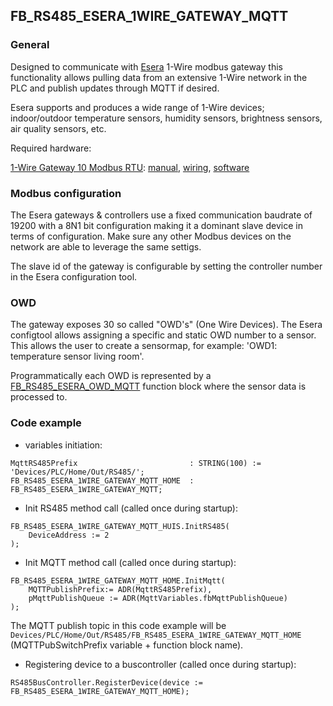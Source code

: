 ## FB_RS485_ESERA_1WIRE_GATEWAY_MQTT

### **General**
Designed to communicate with [Esera](https://esera.de/) 1-Wire modbus gateway this functionality allows pulling data from an extensive 1-Wire network in the PLC and publish updates through MQTT if desired.

Esera supports and produces a wide range of 1-Wire devices; indoor/outdoor temperature sensors, humidity sensors, brightness sensors, air quality sensors, etc.

Required hardware:

[1-Wire Gateway 10 Modbus RTU](https://esera.de/en/Produkte/11324/1-Wire-Gateway-10-Modbus-RTU): [manual](../RS485/datasheets/Esera_ModbusGateway10_Manual.pdf), [wiring](../RS485/datasheets/Esera_ModbusGateway10_Wiring.pdf), [software](https://download.esera.de/download/technical/config%20tool%203)

### **Modbus configuration**
The Esera gateways & controllers use a fixed communication baudrate of 19200 with a 8N1 bit configuration making it a dominant slave device in terms of configuration. Make sure any other Modbus devices on the network are able to leverage the same settigs.

The slave id of the gateway is configurable by setting the controller number in the Esera configuration tool.

### **OWD**
The gateway exposes 30 so called "OWD's" (One Wire Devices). The Esera configtool allows assigning a specific and static OWD number to a sensor. This allows the user to create a sensormap, for example: 'OWD1: temperature sensor living room'.

Programmatically each OWD is represented by a [FB_RS485_ESERA_OWD_MQTT](FB_RS485_ESERA_OWD_MQTT.md) function block where the sensor data is processed to.

### **Code example**

- variables initiation:
```
MqttRS485Prefix							: STRING(100) := 'Devices/PLC/Home/Out/RS485/';	
FB_RS485_ESERA_1WIRE_GATEWAY_MQTT_HOME	: FB_RS485_ESERA_1WIRE_GATEWAY_MQTT;
```

- Init RS485 method call (called once during startup):
```
FB_RS485_ESERA_1WIRE_GATEWAY_MQTT_HUIS.InitRS485(
	DeviceAddress := 2
);
```

- Init MQTT method call (called once during startup):
```
FB_RS485_ESERA_1WIRE_GATEWAY_MQTT_HOME.InitMqtt(
	MQTTPublishPrefix:= ADR(MqttRS485Prefix),	
	pMqttPublishQueue := ADR(MqttVariables.fbMqttPublishQueue)
);
```
The MQTT publish topic in this code example will be `Devices/PLC/Home/Out/RS485/FB_RS485_ESERA_1WIRE_GATEWAY_MQTT_HOME` (MQTTPubSwitchPrefix variable + function block name).

- Registering device to a buscontroller (called once during startup):
```
RS485BusController.RegisterDevice(device := FB_RS485_ESERA_1WIRE_GATEWAY_MQTT_HOME);
```

